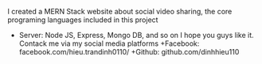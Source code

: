 I created a MERN Stack website about social video sharing, the core programing languages included in this project 
   + Server: Node JS, Express, Mongo DB, and so on
I hope you guys like it.
Contack me via my social media platforms
   +Facebook: facebook.com/hieu.trandinh0110/
   +Github:   github.com/dinhhieu110
